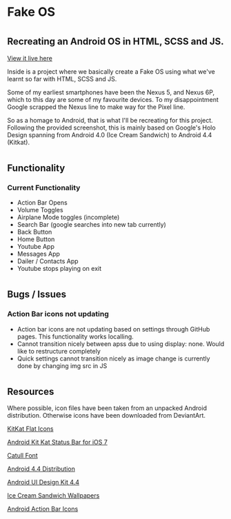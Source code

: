#
# Fake OS
#
## Recreating an Android OS in HTML, SCSS and JS.

[View it live here](https://xjessd.github.io/fakeOS/)

Inside is a project where we basically create a Fake OS using what we've learnt so far with HTML, SCSS and JS.

Some of my earliest smartphones have been the Nexus 5, and Nexus 6P, which to this day are some of my favourite devices. To my disappointment Google scrapped the Nexus line to make way for the Pixel line. 

So as a homage to Android, that is what I'll be recreating for this project. Following the provided screenshot, this is mainly based on Google's Holo Design spanning from Android 4.0 (Ice Cream Sandwich) to Android 4.4 (Kitkat).
#
#
## Functionality
### Current Functionality
- Action Bar Opens
- Volume Toggles
- Airplane Mode toggles (incomplete)
- Search Bar (google searches into new tab currently)
- Back Button
- Home Button
- Youtube App 
- Messages App
- Dailer / Contacts App
- Youtube stops playing on exit
#
#
## Bugs / Issues
### Action Bar icons not updating
- Action bar icons are not updating based on settings through GitHub pages. This functionality works localling. 
- Cannot transition nicely between apss due to using display: none. Would like to restructure completely
- Quick settings cannot transition nicely as image change is currently done by changing img src in JS

#
#
## Resources
Where possible, icon files have been taken from an unpacked Android distribution. Otherwise icons have been downloaded from DeviantArt. 


[KitKat Flat Icons](https://www.deviantart.com/eatosdesign/art/Kitkat-Flat-Icons-413812459)

[Android Kit Kat Status Bar for iOS 7](https://www.deviantart.com/thebassment/art/Android-Kit-Kat-Status-Bar-for-iOS-7-444531424)

[Catull Font](https://www.cufonfonts.com/font/catull)

[Android 4.4 Distribution](https://sourceforge.net/projects/android-x86/files/Release%204.4/)

[Android UI Design Kit 4.4](https://androiduiux.com/2014/01/10/android-ui-design-kit-for-photoshop-4-4-free-download/)

[Ice Cream Sandwich Wallpapers](https://forum.xda-developers.com/t/ice-cream-sandwich-wallpapers-here-from-the-nexus-prime.1297586/)

[Android Action Bar Icons](https://wireframesketcher.com/mockups/android-action-bar-icons.html)

